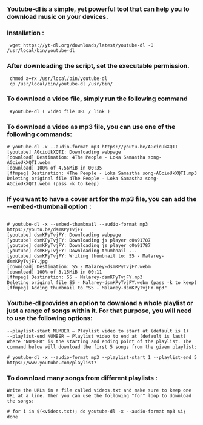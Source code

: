 ### Youtube-dl is a simple, yet powerful tool that can help you to download music on your devices.

### Installation :
```
 wget https://yt-dl.org/downloads/latest/youtube-dl -O /usr/local/bin/youtube-dl
```
### After downloading the script, set the executable permission.
```
 chmod a+rx /usr/local/bin/youtube-dl
 cp /usr/local/bin/youtube-dl /usr/bin/
 ```

### To download a video file, simply run the following command

```
 #youtube-dl ( video file URL / link )
 ```

### To download a video as mp3 file, you can use one of the following commands:
```
# youtube-dl -x --audio-format mp3 https://youtu.be/AGcioUkXQTI
[youtube] AGcioUkXQTI: Downloading webpage
[download] Destination: 4The People - Loka Samastha song-AGcioUkXQTI.webm
[download] 100% of 4.56MiB in 00:35
[ffmpeg] Destination: 4The People - Loka Samastha song-AGcioUkXQTI.mp3
Deleting original file 4The People - Loka Samastha song-AGcioUkXQTI.webm (pass -k to keep)
```
### If you want to have a cover art for the mp3 file, you can add the --embed-thumbnail option :

```

# youtube-dl -x --embed-thumbnail --audio-format mp3 https://youtu.be/dsmKPyTvjFY
[youtube] dsmKPyTvjFY: Downloading webpage
[youtube] dsmKPyTvjFY: Downloading js player c0a91787
[youtube] dsmKPyTvjFY: Downloading js player c0a91787
[youtube] dsmKPyTvjFY: Downloading thumbnail ...
[youtube] dsmKPyTvjFY: Writing thumbnail to: S5 - Malarey-dsmKPyTvjFY.jpg
[download] Destination: S5 - Malarey-dsmKPyTvjFY.webm
[download] 100% of 3.15MiB in 00:11
[ffmpeg] Destination: S5 - Malarey-dsmKPyTvjFY.mp3
Deleting original file S5 - Malarey-dsmKPyTvjFY.webm (pass -k to keep)
[ffmpeg] Adding thumbnail to "S5 - Malarey-dsmKPyTvjFY.mp3"
```
### Youtube-dl provides an option to download a whole playlist or just a range of songs within it. For that purpose, you will need to use the following options:

```
--playlist-start NUMBER – Playlist video to start at (default is 1)
--playlist-end NUMBER – Playlist video to end at (default is last)
Where "NUMBER" is the starting and ending point of the playlist. The command below will download the first 5 songs from the given playlist:

# youtube-dl -x --audio-format mp3 --playlist-start 1 --playlist-end 5 https://www.youtube.com/playlist?
```
### To download many songs from different playlists :

```
Write the URLs in a file called videos.txt and make sure to keep one URL at a line. Then you can use the following "for" loop to download the songs:

# for i in $(<videos.txt); do youtube-dl -x --audio-format mp3 $i; done
```
